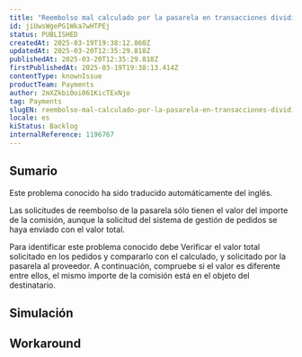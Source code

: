 ```yaml
---
title: "Reembolso mal calculado por la pasarela en transacciones divididas"
id: jiUwsWgePG1Wka7wHTPEj
status: PUBLISHED
createdAt: 2025-03-19T19:38:12.860Z
updatedAt: 2025-03-20T12:35:29.818Z
publishedAt: 2025-03-20T12:35:29.818Z
firstPublishedAt: 2025-03-19T19:38:13.414Z
contentType: knownIssue
productTeam: Payments
author: 2mXZkbi0oi061KicTExNjo
tag: Payments
slugEN: reembolso-mal-calculado-por-la-pasarela-en-transacciones-divididas
locale: es
kiStatus: Backlog
internalReference: 1196767
---
```


## Sumario

<div class="alert alert-info">
  <p>Este problema conocido ha sido traducido automáticamente del inglés.</p>
</div>


Las solicitudes de reembolso de la pasarela sólo tienen el valor del importe de la comisión, aunque la solicitud del sistema de gestión de pedidos se haya enviado con el valor total.

Para identificar este problema conocido debe Verificar el valor total solicitado en los pedidos y compararlo con el calculado, y solicitado por la pasarela al proveedor. A continuación, compruebe si el valor es diferente entre ellos, el mismo importe de la comisión está en el objeto del destinatario.


##

## Simulación



## Workaround




